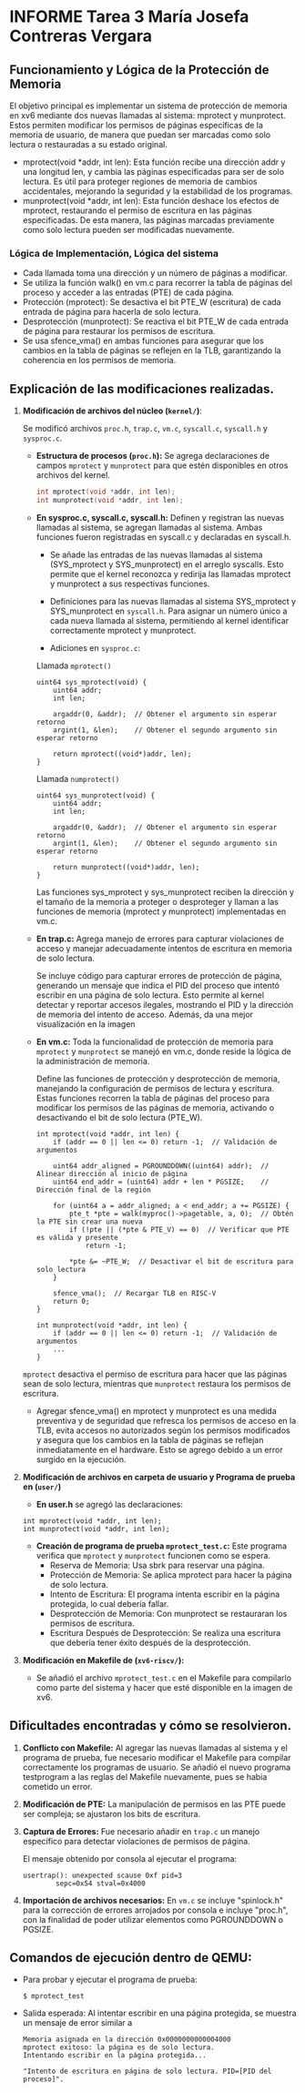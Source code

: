 # **INFORME Tarea 3** María Josefa Contreras Vergara
## Funcionamiento y Lógica de la Protección de Memoria
El objetivo principal es implementar un sistema de protección de memoria en xv6 mediante dos nuevas llamadas al sistema: mprotect y munprotect. Estos permiten modificar los permisos de páginas específicas de la memoria de usuario, de manera que puedan ser marcadas como solo lectura o restauradas a su estado original.
-   mprotect(void *addr, int len): Esta función recibe una dirección addr y una longitud len, y cambia las páginas especificadas para ser de solo lectura. Es útil para proteger regiones de memoria de cambios accidentales, mejorando la seguridad y la estabilidad de los programas.
-   munprotect(void *addr, int len): Esta función deshace los efectos de mprotect, restaurando el permiso de escritura en las páginas especificadas. De esta manera, las páginas marcadas previamente como solo lectura pueden ser modificadas nuevamente.

### Lógica de Implementación, Lógica del sistema
-   Cada llamada toma una dirección y un número de páginas a modificar.
-   Se utiliza la función walk() en vm.c para recorrer la tabla de páginas del proceso y acceder a las entradas (PTE) de cada página.
-   Protección (mprotect): Se desactiva el bit PTE_W (escritura) de cada entrada de página para hacerla de solo lectura.
-   Desprotección (munprotect): Se reactiva el bit PTE_W de cada entrada de página para restaurar los permisos de escritura.
-   Se usa sfence_vma() en ambas funciones para asegurar que los cambios en la tabla de páginas se reflejen en la TLB, garantizando la coherencia en los permisos de memoria.

## Explicación de las modificaciones realizadas.

1. **Modificación de archivos del núcleo (`kernel/`)**:

    Se modificó archivos `proc.h`, `trap.c`, `vm.c`, `syscall.c`, `syscall.h` y `sysproc.c`.

    - **Estructura de procesos (`proc.h`):** Se agrega declaraciones de campos `mprotect` y `munprotect` para que estén disponibles en otros archivos del kernel.

        ```c
        int mprotect(void *addr, int len);
        int munprotect(void *addr, int len);
        ```


    - **En sysproc.c, syscall.c, syscall.h:** Definen y registran las nuevas llamadas al sistema, se agregan llamadas al sistema. Ambas funciones fueron registradas en syscall.c y declaradas en syscall.h.

        - Se añade las entradas de las nuevas llamadas al sistema (SYS_mprotect y SYS_munprotect) en el arreglo syscalls. Esto permite que el kernel reconozca y redirija las llamadas mprotect y munprotect a sus respectivas funciones.

        - Definiciones para las nuevas llamadas al sistema SYS_mprotect y SYS_munprotect en `syscall.h`. Para asignar un número único a cada nueva llamada al sistema, permitiendo al kernel identificar correctamente mprotect y munprotect.
        
        - Adiciones en `sysproc.c`:

        Llamada `mprotect()`
        ```
        uint64 sys_mprotect(void) {
            uint64 addr;
            int len;

            argaddr(0, &addr);  // Obtener el argumento sin esperar retorno
            argint(1, &len);    // Obtener el segundo argumento sin esperar retorno

            return mprotect((void*)addr, len);
        }
        ```

        Llamada `numprotect()`
        ```
        uint64 sys_munprotect(void) {
            uint64 addr;
            int len;

            argaddr(0, &addr);  // Obtener el argumento sin esperar retorno
            argint(1, &len);    // Obtener el segundo argumento sin esperar retorno

            return munprotect((void*)addr, len);
        }
        ```

        Las funciones sys_mprotect y sys_munprotect reciben la dirección y el tamaño de la memoria a proteger o desproteger y llaman a las funciones de memoria (mprotect y munprotect) implementadas en vm.c.

    - **En trap.c:** Agrega manejo de errores para capturar violaciones de acceso y manejar adecuadamente intentos de escritura en memoria de solo lectura.

        Se incluye código para capturar errores de protección de página, generando un mensaje que indica el PID del proceso que intentó escribir en una página de solo lectura. Esto permite al kernel detectar y reportar accesos ilegales, mostrando el PID y la dirección de memoria del intento de acceso. Además, da una mejor visualización en la imagen

    - **En vm.c:** Toda la funcionalidad de protección de memoria para `mprotect` y `munprotect` se manejó en vm.c, donde reside la lógica de la administración de memoria.

        Define las funciones de protección y desprotección de memoria, manejando la configuración de permisos de lectura y escritura. Estas funciones recorren la tabla de páginas del proceso para modificar los permisos de las páginas de memoria, activando o desactivando el bit de solo lectura (PTE_W).

        ```
        int mprotect(void *addr, int len) {
            if (addr == 0 || len <= 0) return -1;  // Validación de argumentos

            uint64 addr_aligned = PGROUNDDOWN((uint64) addr);  // Alinear dirección al inicio de página
            uint64 end_addr = (uint64) addr + len * PGSIZE;    // Dirección final de la región

            for (uint64 a = addr_aligned; a < end_addr; a += PGSIZE) {
                pte_t *pte = walk(myproc()->pagetable, a, 0);  // Obtén la PTE sin crear una nueva
                if (!pte || (*pte & PTE_V) == 0)  // Verificar que PTE es válida y presente
                    return -1;

                *pte &= ~PTE_W;  // Desactivar el bit de escritura para solo lectura
            }

            sfence_vma();  // Recargar TLB en RISC-V
            return 0;
        }
        ```
        ```
        int munprotect(void *addr, int len) {
            if (addr == 0 || len <= 0) return -1;  // Validación de argumentos
            ...
        }
        ```

    `mprotect` desactiva el permiso de escritura para hacer que las páginas sean de solo lectura, mientras que `munprotect` restaura los permisos de escritura.

    - Agregar sfence_vma() en mprotect y munprotect es una medida preventiva y de seguridad que refresca los permisos de acceso en la TLB, evita accesos no autorizados según los permisos modificados y asegura que los cambios en la tabla de páginas se reflejan inmediatamente en el hardware. Esto se agrego debido a un error surgido en la ejecución. 

2. **Modificación de archivos en carpeta de usuario y Programa de prueba en (`user/`)**

    - **En user.h** se agregó las declaraciones:
    ```
    int mprotect(void *addr, int len);
    int munprotect(void *addr, int len);
    ```

    - **Creación de programa de prueba `mprotect_test.c`:** Este programa verifica que `mprotect` y `munprotect` funcionen como se espera.
        -   Reserva de Memoria: Usa sbrk para reservar una página.
        -   Protección de Memoria: Se aplica mprotect para hacer la página de solo lectura.
        -   Intento de Escritura: El programa intenta escribir en la página protegida, lo cual debería fallar.
        -   Desprotección de Memoria: Con munprotect se restauraran los permisos de escritura.
        -   Escritura Después de Desprotección: Se realiza una escritura que debería tener éxito después de la desprotección.

3. **Modificación en Makefile de (`xv6-riscv/`):**
    - Se añadió el archivo `mprotect_test.c` en el Makefile para compilarlo como parte del sistema y hacer que esté disponible en la imagen de xv6.

## Dificultades encontradas y cómo se resolvieron.

1. **Conflicto con Makefile:** Al agregar las nuevas llamadas al sistema y el programa de prueba, fue necesario modificar el Makefile para compilar correctamente los programas de usuario. Se añadió el nuevo programa testprogram a las reglas del Makefile nuevamente, pues se habia cometido un error. 

2. **Modificación de PTE:** La manipulación de permisos en las PTE puede ser compleja; se ajustaron los bits de escritura. 

3. **Captura de Errores:** Fue necesario añadir en `trap.c` un manejo específico para detectar violaciones de permisos de página.
    
    El mensaje obtenido por consola al ejecutar el programa:
    ```
    usertrap(): unexpected scause 0xf pid=3
            sepc=0x54 stval=0x4000
    ```
4. **Importación de archivos necesarios:** En `vm.c` se incluye "spinlock.h" para la corrección de errores arrojados por consola e incluye "proc.h", con la finalidad de poder utilizar elementos como PGROUNDDOWN o PGSIZE. 

## Comandos de ejecución dentro de QEMU:

- Para probar y ejecutar el programa de prueba:

    ```
    $ mprotect_test

    ```
- Salida esperada: Al intentar escribir en una página protegida, se muestra un mensaje de error similar a
    ```
    Memoria asignada en la dirección 0x0000000000004000
    mprotect exitoso: la página es de solo lectura.
    Intentando escribir en la página protegida...
    ```

    ```
    "Intento de escritura en página de solo lectura. PID=[PID del proceso]".
    ```